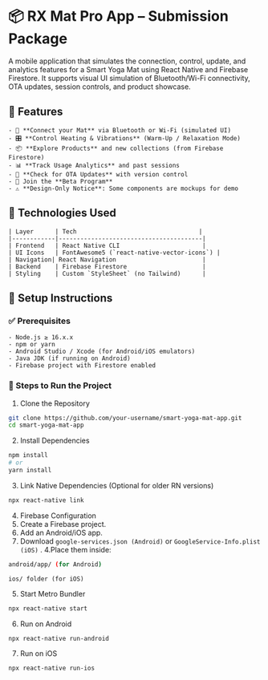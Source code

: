 # 📦 RX Mat Pro App – Submission Package
A mobile application that simulates the connection, control, update, and analytics features for a Smart Yoga Mat using React Native and Firebase Firestore. It supports visual UI simulation of Bluetooth/Wi-Fi connectivity, OTA updates, session controls, and product showcase.

## 📱 Features
```
- 🔗 **Connect your Mat** via Bluetooth or Wi-Fi (simulated UI)
- 🎛 **Control Heating & Vibrations** (Warm-Up / Relaxation Mode)
- 📦 **Explore Products** and new collections (from Firebase Firestore)
- 📊 **Track Usage Analytics** and past sessions
- 🚀 **Check for OTA Updates** with version control
- 🧪 Join the **Beta Program**
- ⚠️ **Design-Only Notice**: Some components are mockups for demo
```

## 🧰 Technologies Used
```
| Layer      | Tech                                  |
|------------|----------------------------------------|
| Frontend   | React Native CLI                       |
| UI Icons   | FontAwesome5 (`react-native-vector-icons`) |
| Navigation| React Navigation                        |
| Backend    | Firebase Firestore                     |
| Styling    | Custom `StyleSheet` (no Tailwind)      |
```

## 🚀 Setup Instructions

### ✅ Prerequisites
```
- Node.js ≥ 16.x.x
- npm or yarn
- Android Studio / Xcode (for Android/iOS emulators)
- Java JDK (if running on Android)
- Firebase project with Firestore enabled
```

### 🔧 Steps to Run the Project
1. Clone the Repository
```bash
git clone https://github.com/your-username/smart-yoga-mat-app.git
cd smart-yoga-mat-app
```
2. Install Dependencies
```bash
npm install
# or
yarn install
```
3. Link Native Dependencies (Optional for older RN versions)
```bash
npx react-native link
```
4. Firebase Configuration
1. Create a Firebase project.
2. Add an Android/iOS app.
3. Download ```google-services.json (Android)``` or ```GoogleService-Info.plist (iOS)``` .
4.Place them inside:
```bash
android/app/ (for Android)
```
```
ios/ folder (for iOS)
```
5. Start Metro Bundler
```bash
npx react-native start
```
6. Run on Android
```bash
npx react-native run-android
```
7. Run on iOS
```bash
npx react-native run-ios
```
